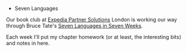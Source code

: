 * Seven Languages

Our book club at [Expedia Partner Solutions](https://www.expediapartnersolutions.com/) London is working our way through Bruce Tate's [Seven Languages in Seven Weeks](https://pragprog.com/book/btlang/seven-languages-in-seven-weeks).

Each week I'll put my chapter homework (or at least, the interesting
bits) and notes in here.
